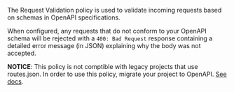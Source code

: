 The Request Validation policy is used to validate incoming requests based on
schemas in OpenAPI specifications.

When configured, any requests that do not conform to your OpenAPI schema will be
rejected with a `400: Bad Request` response containing a detailed error message
(in JSON) explaining why the body was not accepted.

**NOTICE**: This policy is not comptible with legacy projects that use
routes.json. In order to use this policy, migrate your project to OpenAPI.
[See docs](https://zuplo.com/docs/cli/convert).
